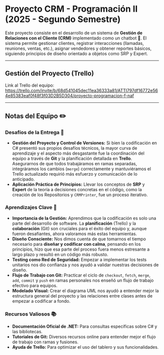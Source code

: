 # Proyecto CRM - Programación II (2025 - Segundo Semestre)

Este proyecto consiste en el desarrollo de un sistema de **Gestión de Relaciones con el Cliente (CRM)** implementado como un chatbot 🤖. El sistema permite gestionar clientes, registrar interacciones (llamadas, reuniones, ventas, etc.), asignar vendedores y obtener reportes básicos, siguiendo principios de diseño orientado a objetos como SRP y Expert.

---

## Gestión del Proyecto (Trello)

Link al Trello del equipo: https://trello.com/invite/b/68d541045dec11ea36333a81/ATTI797df16772e564e85383eaf0f48f3f03D2B5D304/proyecto-programacion-f-naf

---

## Notas del Equipo ✏️

### Desafíos de la Entrega 🎯

* **Gestión del Proyecto y Control de Versiones:** Si bien la codificación en C# presentó sus propios desafíos técnicos, la mayor curva de aprendizaje y el aspecto más desgastante fue la coordinación del equipo a través de **Git** y la planificación detallada en **Trello**. Asegurarnos de que todos trabajáramos en ramas separadas, integráramos los cambios (`merge`) correctamente y mantuviéramos el Trello actualizado requirió más esfuerzo y comunicación de lo anticipado.
* **Aplicación Práctica de Principios:** Llevar los conceptos de **SRP** y **Expert** de la teoría a decisiones concretas en el código, como la creación de los Repositorios y `CRMPrinter`, fue un proceso iterativo.

### Aprendizajes Clave 🧠

* **Importancia de la Gestión:** Aprendimos que la codificación es solo una parte del desarrollo de software. La **planificación** (Trello) y la **colaboración** (Git) son cruciales para el éxito del equipo y, aunque fueron desafiantes, ahora valoramos más estas herramientas.
* **Diseño Consciente:** Nos dimos cuenta de que tomarnos el tiempo necesario para **diseñar y codificar con calma**, pensando en los principios, hizo que esa parte del proceso fuera menos estresante a largo plazo y resultó en un código más robusto.
* **Testing como Red de Seguridad:** Empezar a implementar los tests unitarios nos dio confianza y nos ayudó a validar nuestras decisiones de diseño.
* **Flujo de Trabajo con Git:** Practicar el ciclo de `checkout`, `fetch`, `merge`, `add`, `commit` y `push` en ramas personales nos enseñó un flujo de trabajo efectivo para equipos.
* **Modelado Visual:** Crear el diagrama UML nos ayudó a entender mejor la estructura general del proyecto y las relaciones entre clases antes de empezar a codificar a fondo.

### Recursos Valiosos 📚

* **Documentación Oficial de .NET:** Para consultas específicas sobre C# y las bibliotecas.
* **Tutoriales de Git:** Diversos recursos online para entender mejor el flujo de trabajo con ramas y fusiones.
* **Ayuda de Trello:** Para optimizar el uso del tablero y sus funcionalidades.
